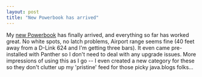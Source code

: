 ```yaml
---
layout: post
title: "New Powerbook has arrived"
---
```




My <a href="/2003/10/28/dropped_the_hammer_on_the_powerbook.html">new Powerbook</a> has finally arrived, and everything so far has worked great. No white spots, no latch problems, Airport range seems fine (40 feet away from a D-Link 624 and I'm getting three bars). It even came pre-installed with Panther so I don't need to deal with any upgrade issues. More impressions of using this as I go -- I even created a new category for these so they don't clutter up my 'pristine' feed for those picky java.blogs folks...


